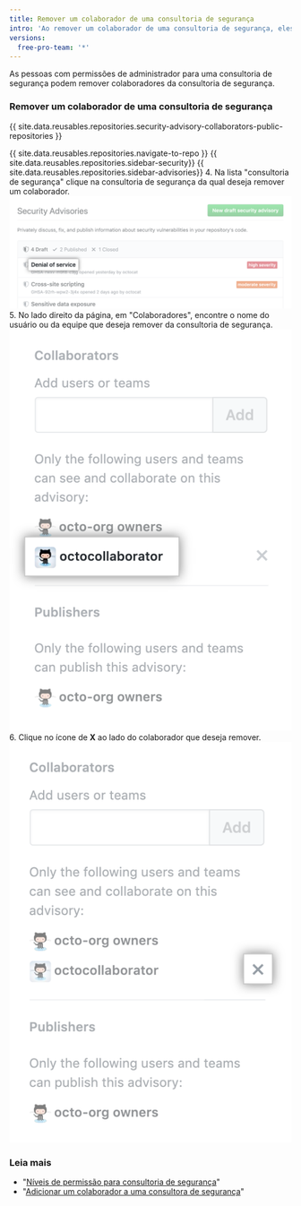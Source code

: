 ```yaml
---
title: Remover um colaborador de uma consultoria de segurança
intro: 'Ao remover um colaborador de uma consultoria de segurança, eles perdem acesso de leitura e gravação às discussões e metadados da consultoria de segurança.'
versions:
  free-pro-team: '*'
---
```


As pessoas com permissões de administrador para uma consultoria de segurança podem remover colaboradores da consultoria de segurança.

### Remover um colaborador de uma consultoria de segurança

{{ site.data.reusables.repositories.security-advisory-collaborators-public-repositories }}

{{ site.data.reusables.repositories.navigate-to-repo }}
{{ site.data.reusables.repositories.sidebar-security}}
{{ site.data.reusables.repositories.sidebar-advisories}}
4. Na lista "consultoria de segurança" clique na consultoria de segurança da qual deseja remover um colaborador. ![Consultoria de segurança na lista](/assets/images/help/security/security-advisory-in-list.png)
5. No lado direito da página, em "Colaboradores", encontre o nome do usuário ou da equipe que deseja remover da consultoria de segurança. ![Colaborador da consultoria de segurança](/assets/images/help/security/security-advisory-collaborator.png)
6. Clique no ícone de **X** ao lado do colaborador que deseja remover. ![Ícone X para remover o colaborador da consultoria de segurança](/assets/images/help/security/security-advisory-remove-collaborator-x.png)

### Leia mais

- "[Níveis de permissão para consultoria de segurança](/github/managing-security-vulnerabilities/permission-levels-for-security-advisories)"
- "[Adicionar um colaborador a uma consultora de segurança](/github/managing-security-vulnerabilities/adding-a-collaborator-to-a-security-advisory)"
